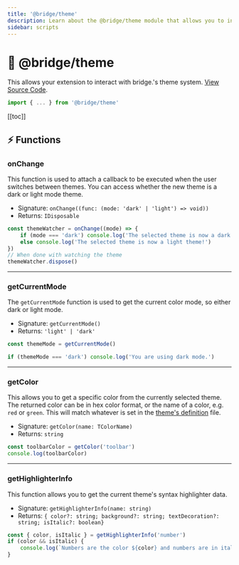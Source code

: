 ```yaml
---
title: '@bridge/theme'
description: Learn about the @bridge/theme module that allows you to interact with bridge.'s theme system.
sidebar: scripts
---
```


# 🎨 @bridge/theme

This allows your extension to interact with bridge.'s theme system.
[View Source Code](https://github.com/bridge-core/editor/blob/main/src/components/Extensions/Scripts/Modules/theme.ts).

```js
import { ... } from '@bridge/theme'
```

[[toc]]

## ⚡ Functions

### onChange

This function is used to attach a callback to be executed when the user switches between themes. You can access whether the new theme is a dark or light mode theme.

-   Signature: `onChange((func: (mode: 'dark' | 'light') => void))`
-   Returns: `IDisposable`

```js
const themeWatcher = onChange((mode) => {
	if (mode === 'dark') console.log('The selected theme is now a dark theme!')
	else console.log('The selected theme is now a light theme!')
})
// When done with watching the theme
themeWatcher.dispose()
```

---

### getCurrentMode

The `getCurrentMode` function is used to get the current color mode, so either dark or light mode.

-   Signature: `getCurrentMode()`
-   Returns: `'light' | 'dark'`

```js
const themeMode = getCurrentMode()

if (themeMode === 'dark') console.log('You are using dark mode.')
```

---

### getColor

This allows you to get a specific color from the currently selected theme. The returned color can be in hex color format, or the name of a color, e.g. `red` or `green`. This will match whatever is set in the [theme's definition](/extensions/json/themes) file.

-   Signature: `getColor(name: TColorName)`
-   Returns: `string`

```js
const toolbarColor = getColor('toolbar')
console.log(toolbarColor)
```

---

### getHighlighterInfo

This function allows you to get the current theme's syntax highlighter data.

-   Signature: `getHighlighterInfo(name: string)`
-   Returns: `{ color?: string; background?: string; textDecoration?: string; isItalic?: boolean}`

```js
const { color, isItalic } = getHighlighterInfo('number')
if (color && isItalic) {
	console.log(`Numbers are the color ${color} and numbers are in italic.`)
}
```
